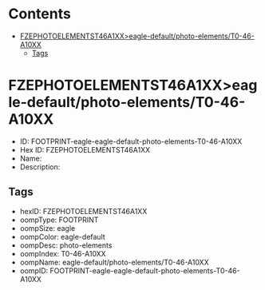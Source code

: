 



Contents
========

* [FZEPHOTOELEMENTST46A1XX>eagle-default/photo-elements/T0-46-A10XX](#fzephotoelementst46a1xxeagle-defaultphoto-elementst0-46-a10xx)
	* [Tags](#tags)

# FZEPHOTOELEMENTST46A1XX>eagle-default/photo-elements/T0-46-A10XX

- ID: FOOTPRINT-eagle-eagle-default-photo-elements-T0-46-A10XX
- Hex ID: FZEPHOTOELEMENTST46A1XX
- Name: 
- Description: 

## Tags

- hexID: FZEPHOTOELEMENTST46A1XX
- oompType: FOOTPRINT
- oompSize: eagle
- oompColor: eagle-default
- oompDesc: photo-elements
- oompIndex: T0-46-A10XX
- oompName: eagle-default/photo-elements/T0-46-A10XX
- oompID: FOOTPRINT-eagle-eagle-default-photo-elements-T0-46-A10XX
